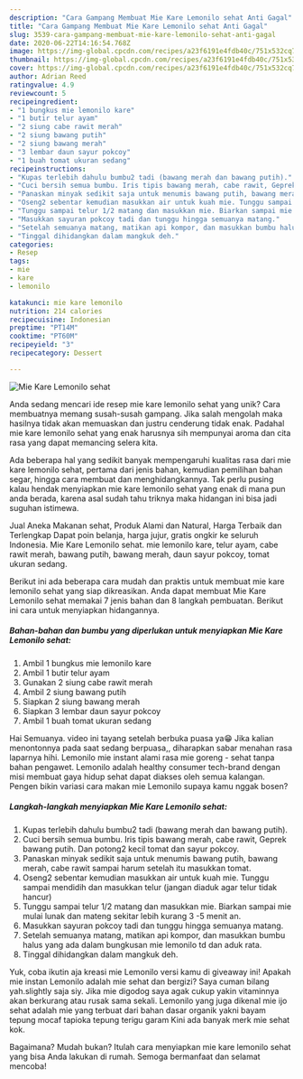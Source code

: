 ```yaml
---
description: "Cara Gampang Membuat Mie Kare Lemonilo sehat Anti Gagal"
title: "Cara Gampang Membuat Mie Kare Lemonilo sehat Anti Gagal"
slug: 3539-cara-gampang-membuat-mie-kare-lemonilo-sehat-anti-gagal
date: 2020-06-22T14:16:54.768Z
image: https://img-global.cpcdn.com/recipes/a23f6191e4fdb40c/751x532cq70/mie-kare-lemonilo-sehat-foto-resep-utama.jpg
thumbnail: https://img-global.cpcdn.com/recipes/a23f6191e4fdb40c/751x532cq70/mie-kare-lemonilo-sehat-foto-resep-utama.jpg
cover: https://img-global.cpcdn.com/recipes/a23f6191e4fdb40c/751x532cq70/mie-kare-lemonilo-sehat-foto-resep-utama.jpg
author: Adrian Reed
ratingvalue: 4.9
reviewcount: 5
recipeingredient:
- "1 bungkus mie lemonilo kare"
- "1 butir telur ayam"
- "2 siung cabe rawit merah"
- "2 siung bawang putih"
- "2 siung bawang merah"
- "3 lembar daun sayur pokcoy"
- "1 buah tomat ukuran sedang"
recipeinstructions:
- "Kupas terlebih dahulu bumbu2 tadi (bawang merah dan bawang putih)."
- "Cuci bersih semua bumbu. Iris tipis bawang merah, cabe rawit, Geprek bawang putih. Dan potong2 kecil tomat dan sayur pokcoy."
- "Panaskan minyak sedikit saja untuk menumis bawang putih, bawang merah, cabe rawit sampai harum setelah itu masukkan tomat."
- "Oseng2 sebentar kemudian masukkan air untuk kuah mie. Tunggu sampai mendidih dan masukkan telur (jangan diaduk agar telur tidak hancur)"
- "Tunggu sampai telur 1/2 matang dan masukkan mie. Biarkan sampai mie mulai lunak dan mateng sekitar lebih kurang 3 -5 menit an."
- "Masukkan sayuran pokcoy tadi dan tunggu hingga semuanya matang."
- "Setelah semuanya matang, matikan api kompor, dan masukkan bumbu halus yang ada dalam bungkusan mie lemonilo td dan aduk rata."
- "Tinggal dihidangkan dalam mangkuk deh."
categories:
- Resep
tags:
- mie
- kare
- lemonilo

katakunci: mie kare lemonilo 
nutrition: 214 calories
recipecuisine: Indonesian
preptime: "PT14M"
cooktime: "PT60M"
recipeyield: "3"
recipecategory: Dessert

---
```



![Mie Kare Lemonilo sehat](https://img-global.cpcdn.com/recipes/a23f6191e4fdb40c/751x532cq70/mie-kare-lemonilo-sehat-foto-resep-utama.jpg)

Anda sedang mencari ide resep mie kare lemonilo sehat yang unik? Cara membuatnya memang susah-susah gampang. Jika salah mengolah maka hasilnya tidak akan memuaskan dan justru cenderung tidak enak. Padahal mie kare lemonilo sehat yang enak harusnya sih mempunyai aroma dan cita rasa yang dapat memancing selera kita.

Ada beberapa hal yang sedikit banyak mempengaruhi kualitas rasa dari mie kare lemonilo sehat, pertama dari jenis bahan, kemudian pemilihan bahan segar, hingga cara membuat dan menghidangkannya. Tak perlu pusing kalau hendak menyiapkan mie kare lemonilo sehat yang enak di mana pun anda berada, karena asal sudah tahu triknya maka hidangan ini bisa jadi suguhan istimewa.

Jual Aneka Makanan sehat, Produk Alami dan Natural, Harga Terbaik dan Terlengkap Dapat poin belanja, harga jujur, gratis ongkir ke seluruh Indonesia. Mie Kare Lemonilo sehat. mie lemonilo kare, telur ayam, cabe rawit merah, bawang putih, bawang merah, daun sayur pokcoy, tomat ukuran sedang.


Berikut ini ada beberapa cara mudah dan praktis untuk membuat mie kare lemonilo sehat yang siap dikreasikan. Anda dapat membuat Mie Kare Lemonilo sehat memakai 7 jenis bahan dan 8 langkah pembuatan. Berikut ini cara untuk menyiapkan hidangannya.

<!--inarticleads1-->

##### Bahan-bahan dan bumbu yang diperlukan untuk menyiapkan Mie Kare Lemonilo sehat:

1. Ambil 1 bungkus mie lemonilo kare
1. Ambil 1 butir telur ayam
1. Gunakan 2 siung cabe rawit merah
1. Ambil 2 siung bawang putih
1. Siapkan 2 siung bawang merah
1. Siapkan 3 lembar daun sayur pokcoy
1. Ambil 1 buah tomat ukuran sedang


Hai Semuanya. video ini tayang setelah berbuka puasa ya😁 Jika kalian menontonnya pada saat sedang berpuasa,, diharapkan sabar menahan rasa laparnya hihi. Lemonilo mie instant alami rasa mie goreng - sehat tanpa bahan pengawet. Lemonilo adalah healthy consumer tech-brand dengan misi membuat gaya hidup sehat dapat diakses oleh semua kalangan. Pengen bikin variasi cara makan mie Lemonilo supaya kamu nggak bosen? 

<!--inarticleads2-->

##### Langkah-langkah menyiapkan Mie Kare Lemonilo sehat:

1. Kupas terlebih dahulu bumbu2 tadi (bawang merah dan bawang putih).
1. Cuci bersih semua bumbu. Iris tipis bawang merah, cabe rawit, Geprek bawang putih. Dan potong2 kecil tomat dan sayur pokcoy.
1. Panaskan minyak sedikit saja untuk menumis bawang putih, bawang merah, cabe rawit sampai harum setelah itu masukkan tomat.
1. Oseng2 sebentar kemudian masukkan air untuk kuah mie. Tunggu sampai mendidih dan masukkan telur (jangan diaduk agar telur tidak hancur)
1. Tunggu sampai telur 1/2 matang dan masukkan mie. Biarkan sampai mie mulai lunak dan mateng sekitar lebih kurang 3 -5 menit an.
1. Masukkan sayuran pokcoy tadi dan tunggu hingga semuanya matang.
1. Setelah semuanya matang, matikan api kompor, dan masukkan bumbu halus yang ada dalam bungkusan mie lemonilo td dan aduk rata.
1. Tinggal dihidangkan dalam mangkuk deh.


Yuk, coba ikutin aja kreasi mie Lemonilo versi kamu di giveaway ini! Apakah mie instan Lemonilo adalah mie sehat dan bergizi? Saya cuman bilang yah.slightly saja siy. Jika mie digodog saya agak cukup yakin vitaminnya akan berkurang atau rusak sama sekali. Lemonilo yang juga dikenal mie ijo sehat adalah mie yang terbuat dari bahan dasar organik yakni bayam tepung mocaf tapioka tepung terigu garam Kini ada banyak merk mie sehat kok. 

Bagaimana? Mudah bukan? Itulah cara menyiapkan mie kare lemonilo sehat yang bisa Anda lakukan di rumah. Semoga bermanfaat dan selamat mencoba!

